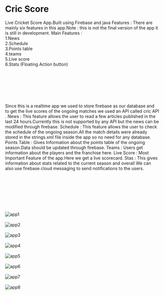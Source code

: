# Cric Score
Live Cricket Score App.Built using Firebase and java
Features :
There are mainly six features in this app.Note : this is not the final version of the app it is
still in development.
Main Features :<br>
1.News<br>
2.Schedule<br>
3.Points table<br>
4.teams<br>
5.Live score <br>
6.Stats (Floating Action button)<br><br><br><br><br><br><br><br>
Since this is a realtime app we used to store firebase as our database and to get the
live scores of the ongoing matches we used an API called cric API .
News : This feature allows the user to read a few articles published in the last 24
hours.Currently this is not supported by any API but the news can be modified through
firebase.
Schedule : This feature allows the user to check the schedule of the ongoing
season.All the match details were already stored in the strings.xml file inside the app so
no need for any database.
Points Table : Gives Information about the points table of the ongoing season.Data
should be updated through firebase.
Teams : Users get information about the players and the franchise here.
Live Score : Most Important Feature of the app.Here we get a live scorecard.
Stas : This gives information about stats related to the current season and overall
We can also use firebase cloud messaging to send notifications to the users.<br><br><br><br><br><br><br><br>

![app1](https://user-images.githubusercontent.com/51458421/130397773-3c08c9c9-5536-409f-a6ae-c04f978d58e4.PNG)<br><br>
![app2](https://user-images.githubusercontent.com/51458421/130397785-44a5a2e6-996f-4842-8b00-97454ba5a10b.PNG)<br><br>
![app3](https://user-images.githubusercontent.com/51458421/130397790-fb9bdb5d-4c18-4a85-88ee-af234fb85be7.PNG)<br><br>
![app4](https://user-images.githubusercontent.com/51458421/130397796-a45eefca-a1e5-461a-8959-dc78fb029206.PNG)<br><br>
![app5](https://user-images.githubusercontent.com/51458421/130397801-1c29b379-e0a5-4480-9ac2-f9547492a58d.PNG)<br><br>
![app6](https://user-images.githubusercontent.com/51458421/130397808-04f142a7-3071-455d-a60c-14228820b40c.PNG)<br><br>
![app7](https://user-images.githubusercontent.com/51458421/130397818-a9931b52-9f38-41e8-827d-24be203644d7.PNG)<br><br>
![app8](https://user-images.githubusercontent.com/51458421/130397823-372cf38d-b821-4f5a-b7eb-b0d627600c1e.PNG)<br><br>



